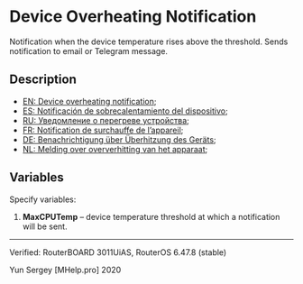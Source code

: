 # Device Overheating Notification

Notification when the device temperature rises above the threshold. Sends notification to email or Telegram message.
## Description
+ [EN: Device overheating notification](https://mhelp.pro/mikrotik-scripts-device-overheating-notification/utm_source=github);
+ [ES: Notificación de sobrecalentamiento del dispositivo](https://mhelp.pro/es/mikrotik-scripts-notificacion-de-sobrecalentamiento-del-dispositivo/utm_source=github);
+ [RU: Уведомление о перегреве устройства](https://mhelp.pro/ru/mikrotik-skripty-uvedomlenie-o-peregreve-ustroystva/utm_source=github);
+ [FR: Notification de surchauffe de l’appareil](https://mhelp.pro/fr/scripts-mikrotik-notification-de-surchauffe-de-lappareil/utm_source=github);
+ [DE: Benachrichtigung über Überhitzung des Geräts](https://mhelp.pro/de/mikrotik-scripts-benachrichtigung-ueber-ueberhitzung-des-geraets/utm_source=github);
+ [NL: Melding over oververhitting van het apparaat](https://mhelp.pro/nl/mikrotik-scripts-melding-over-oververhitting-van-het-apparaat/utm_source=github);


## Variables
Specify variables:
1. **MaxCPUTemp** – device temperature threshold at which a notification will be sent.

---
Verified: RouterBOARD 3011UiAS, RouterOS 6.47.8 (stable)

Yun Sergey [MHelp.pro] 2020